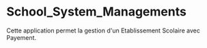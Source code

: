 # School_System_Managements
Cette application permet la gestion d'un Etablissement Scolaire avec Payement.
